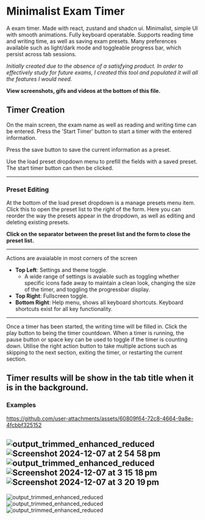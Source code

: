 # Minimalist Exam Timer

A exam timer. Made with react, zustand and shadcn ui. Minimalist, simple UI with smooth animations. Fully keyboard operatable.
Supports reading time and writing time, as well as saving exam presets.
Many preferences available such as light/dark mode and toggleable progress bar, which persist across tab sessions.

_Initially created due to the absence of a satisfying product. In order to effectively study for future exams, I created this tool and populated it will all the features I would need._

**View screenshots, gifs and videos at the bottom of this file.**

## Timer Creation
On the main screen, the exam name as well as reading and writing time can be entered.
Press the 'Start Timer' button to start a timer with the entered information.

Press the save button to save the current information as a preset.

Use the load preset dropdown menu to prefill the fields with a saved preset. The start timer button can then be clicked.

---
### Preset Editing
At the bottom of the load preset dropdown is a manage presets menu item. Click this to open the preset list to the right of the form.
Here you can reorder the way the presets appear in the dropdown, as well as editing and deleting existing presets.

**Click on the separator between the preset list and the form to close the preset list.**

---

Actions are avaialable in most corners of the screen
- **Top Left**: Settings and theme toggle.
  - A wide range of settings is avaiable such as toggling whether specific icons fade away to maintain a clean look, changing the size of the timer, and toggling the progressbar display.
- **Top Right**: Fullscreen toggle.
- **Bottom Right**: Help menu, shows all keyboard shortcuts. Keyboard shortcuts exist for all key functionality.


---

Once a timer has been started, the writing time will be filled in. Click the play button to being the timer countdown.
When a timer is running, the pause button or space key can be used to toggle if the timer is counting down.
Utilise the right action button to take multiple actions such as skipping to the next section, exiting the timer, or restarting the current section.

Timer results will be show in the tab title when it is in the background.
---
### Examples
https://github.com/user-attachments/assets/60809f64-72c8-4664-9a8e-4fcbbf325152


![output_trimmed_enhanced_reduced](https://github.com/user-attachments/assets/e72a2206-69ab-468b-98d7-a6d95f08d67c)
![Screenshot 2024-12-07 at 2 54 58 pm](https://github.com/user-attachments/assets/da284db2-8b14-43fc-9a6a-926891134513)
![output_trimmed_enhanced_reduced](https://github.com/user-attachments/assets/efc29fa3-0512-4009-bbfc-924c780aff54)
![Screenshot 2024-12-07 at 3 15 18 pm](https://github.com/user-attachments/assets/5d12ffcc-027a-47b6-9380-47b3d0347ad6)
![Screenshot 2024-12-07 at 3 20 19 pm](https://github.com/user-attachments/assets/51da90a3-3365-4aa3-8122-b88ccb6869c6)
---
![output_trimmed_enhanced_reduced](https://github.com/user-attachments/assets/84651473-bdbb-4318-867a-8080a741e39a)
![output_trimmed_enhanced_reduced](https://github.com/user-attachments/assets/d4ccb7d3-2e31-497b-b664-703b9172dd11)
![output_trimmed_enhanced_reduced](https://github.com/user-attachments/assets/31937008-a727-47f9-bc13-62f9af4aba0c)



